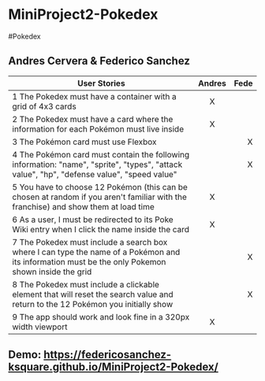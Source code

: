 # MiniProject2-Pokedex

#Pokedex

## Andres Cervera & Federico Sanchez

| User Stories                                                                                                                                      | Andres | Fede |
| ------------------------------------------------------------------------------------------------------------------------------------------------- | :----: | ---: |
| 1 The Pokedex must have a container with a grid of 4x3 cards                                                                                      |   X    |      |
| 2 The Pokedex must have a card where the information for each Pokémon must live inside                                                            |   X    |      |
| 3 The Pokémon card must use Flexbox                                                                                                               |       |   X   |
| 4 The Pokémon card must contain the following information: "name", "sprite", "types", "attack value", "hp", "defense value", "speed value"        |        |   X   |
| 5 You have to choose 12 Pokémon (this can be chosen at random if you aren't familiar with the franchise) and show them at load time               |  X     |      |
| 6 As a user, I must be redirected to its Poke Wiki entry when I click the name inside the card                                                    |  X     |      |
| 7 The Pokedex must include a search box where I can type the name of a Pokémon and its information must be the only Pokemon shown inside the grid |        |   X   |
| 8 The Pokedex must include a clickable element that will reset the search value and return to the 12 Pokémon you initially show                   |        |    X  |
| 9 The app should work and look fine in a 320px width viewport                                                                                     |   X    |      |



## Demo: https://federicosanchez-ksquare.github.io/MiniProject2-Pokedex/
